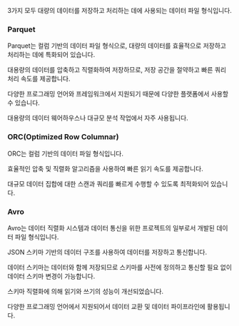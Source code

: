 3가지 모두 대량의 데이터를 저장하고 처리하는 데에 사용되는 데이터 파일 형식입니다.  

### Parquet
Parquet는 컬럼 기반의 데이터 파일 형식으로, 대량의 데이터를 효율적으로 저장하고 처리하는 데에 특화되어 있습니다.  

대용량의 데이터를 압축하고 직렬화하여 저장하므로, 저장 공간을 절약하고 빠른 쿼리 처리 속도를 제공합니다.  

다양한 프로그래밍 언어와 프레임워크에서 지원되기 때문에 다양한 플랫폼에서 사용할 수 있습니다.  

대용량의 데이터 웨어하우스나 대규모 분석 작업에서 자주 사용됩니다.  

### ORC(Optimized Row Columnar)  
ORC는 컬럼 기반의 데이터 파일 형식입니다.  

효율적인 압축 및 직렬화 알고리즘을 사용하여 빠른 읽기 속도를 제공합니다.  

대규모 데이터 집합에 대한 스캔과 쿼리를 빠르게 수행할 수 있도록 최적화되어 있습니다.  

### Avro
Avro는 데이터 직렬화 시스템과 데이터 통신을 위한 프로젝트의 일부로서 개발된 데이터 파일 형식입니다.  

JSON 스키마 기반의 데이터 구조를 사용하여 데이터를 저장하고 통신합니다.  

데이터 스키마는 데이터와 함께 저장되므로 스키마를 사전에 정의하고 통신할 필요 없이 데이터 스키마 변경이 가능합니다.  

스키마 직렬화에 의해 읽기와 쓰기의 성능이 개선되었습니다.  

다양한 프로그래밍 언어에서 지원되어서 데이터 교환 및 데이터 파이프라인에 활용됩니다.